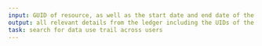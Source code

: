```yaml
---
input: GUID of resource, as well as the start date and end date of the time window of interest and elevated permissions to Commons
output: all relevant details from the ledger including the UIDs of the users who performed each activity and any updating entries to the activity records in the audit trail that contain risk assessment scores for particular activities
task: search for data use trail across users
---
```

